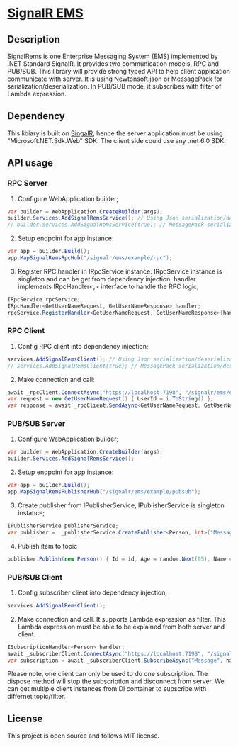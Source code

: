 # [SignalR EMS](https://github.com/LiPascal/SignalRems)
## Description
SignalRems is one Enterprise Messaging System (EMS) implemented by .NET Standard SignalR. It provides two communication models, RPC and PUB/SUB. This library will provide strong typed API to help client application communicate with server. 
It is using Newtonsoft.json or MessagePack for serialization/deserialization. 
In PUB/SUB mode, it subscribes with filter of Lambda expression. 
## Dependency
This libiary is built on [SingalR](https://dotnet.microsoft.com/en-us/apps/aspnet/signalr), hence the server application must be using "Microsoft.NET.Sdk.Web" SDK. The client side could use any .net 6.0 SDK. 
## API usage
### RPC Server
1. Configure WebApplication builder; 
``` C#
var builder = WebApplication.CreateBuilder(args);
builder.Services.AddSignalRemsService(); // Using Json serialization/deserialization
// builder.Services.AddSignalRemsService(true); // MessagePack serialization/deserialization
```
2. Setup endpoint for app instance:
``` C#
var app = builder.Build();
app.MapSignalRemsRpcHub("/signalr/ems/example/rpc");
```
3. Register RPC handler in IRpcService instance. IRpcService instance is singleton and can be get from dependency injection, handler implements IRpcHandler<,> interface to handle the RPC logic; 
``` C#
IRpcService rpcService;
IRpcHandler<GetUserNameRequest, GetUserNameResponse> handler;
rpcService.RegisterHandler<GetUserNameRequest, GetUserNameResponse>(handler);
```
### RPC Client
1. Config RPC client into dependency injection; 
``` C#
services.AddSignalRemsClient(); // Using Json serialization/deserialization
// services.AddSignalRemsClient(true); // MessagePack serialization/deserialization
```
2. Make connection and call:
``` C#
await _rpcClient.ConnectAsync("https://localhost:7198", "/signalr/ems/example/rpc", stoppingToken);
var request = new GetUserNameRequest() { UserId = i.ToString() };
var response = await _rpcClient.SendAsync<GetUserNameRequest, GetUserNameResponse>(request);
```
### PUB/SUB Server
1. Configure WebApplication builder; 
``` C#
var builder = WebApplication.CreateBuilder(args);
builder.Services.AddSignalRemsService();
```
2. Setup endpoint for app instance:
``` C#
var app = builder.Build();
app.MapSignalRemsPublisherHub("/signalr/ems/example/pubsub");
``` 
3. Create publisher from IPublisherService, IPublisherService is singleton instance; 
``` C#
IPublisherService publisherService;
var publisher =  _publisherService.CreatePublisher<Person, int>("Message");
```
4. Publish item to topic
``` C#
publisher.Publish(new Person() { Id = id, Age = random.Next(95), Name = $"Person_{id:000}" });
```
### PUB/SUB Client
1. Config subscriber client into dependency injection; 
``` C#
services.AddSignalRemsClient();
```
2. Make connection and call. It supports Lambda expression as filter. This Lambda expression must be able to be explained from both server and client. 
``` C#
ISubscriptionHandler<Person> handler;
await _subscriberClient.ConnectAsync("https://localhost:7198", "/signalr/ems/example/pubsub", stoppingToken);
var subscription = await _subscriberClient.SubscribeAsync("Message", handler, p=> p.Age > 60);
```
Please note, one client can only be used to do one subscription. The dispose method will stop the subscription and disconnect from server. We can get multiple client instances from DI container to subscribe with differnet topic/filter. 
## License
This project is open source and follows MIT license. 

